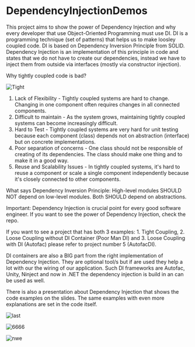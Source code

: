 # DependencyInjectionDemos

This project aims to show the power of Dependency Injection and why every developer that use Object-Oriented Programming must use DI.
DI is a programming technique (set of patterns) that helps us to make loosley coupled code. DI is based on Dependency Inversion Principle from SOLID.
Dependency Injection is an implementation of this principle in code and states that we do not have to create our dependencies, instead we have to inject them
from outside via interfaces (mostly via constructor injection). 

Why tightly coupled code is bad?

![Tight](https://github.com/velizar92/DependencyInjectionDemos/assets/40525254/809a96e1-33e9-4399-b6d2-21656f5c6014)

1. Lack of Flexibility - Tightly coupled systems are hard to change. Changing in one component often requires changes in all connected components.
2. Difficult to maintain - As the system grows, maintaining tightly coupled systems can become increasingly difficult.
3. Hard to Test - Tightly coupled systems are very hard for unit testing because each component (class) depends not on abstraction (interface) but on concrete implementations.
4. Poor separation of concerns - One class should not be responsible of creating of its dependencies. The class should make one thing and to make it in a good way.
5. Reuse and Scalability Issues - In tightly coupled systems, it's hard to reuse a component or scale a single component independently because it's closely connected to other components.

What says Dependency Inversion Principle: High-level modules SHOULD NOT depend on low-level modules. Both SHOULD depend on abstractions.

Important: Dependency Injection is crucial point for every good software engineer. If you want to see the power of Dependency Injection, check the repo.

If you want to see a project that has both 3 examples: 1. Tight Coupling, 2. Loose Coupling without DI Container (Poor Man DI) and 3. Loose Coupling with DI (Autofac)
please refer to project number 5 (AutofacDI).

DI containers are also a BIG part from the right implementation of Dependency Injection. They are optional tool/s but if are used they help a lot with our the wiring of our application. Such DI frameworks are Autofac, Unity, Ninject and now in .NET the dependency injection is build in an can be used as well.

There is also a presentation about Dependency Injection that shows the code examples on the slides. The same examples with even more explanations are set
in the code itself.

![last](https://github.com/velizar92/DependencyInjectionDemos/assets/40525254/cc2d8892-fbee-4602-b43e-392756ddd7da)

![6666](https://github.com/velizar92/DependencyInjectionDemos/assets/40525254/72a236b2-c6f7-4380-9986-d868a300a64e)

![nwe](https://github.com/velizar92/DependencyInjectionDemos/assets/40525254/c1f09cd2-6de3-4e8b-a8d4-d950137d1ac4)



